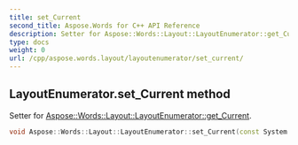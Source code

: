 ```yaml
---
title: set_Current
second_title: Aspose.Words for C++ API Reference
description: Setter for Aspose::Words::Layout::LayoutEnumerator::get_Current. 
type: docs
weight: 0
url: /cpp/aspose.words.layout/layoutenumerator/set_current/
---
```

## LayoutEnumerator.set_Current method


Setter for [Aspose::Words::Layout::LayoutEnumerator::get_Current](../get_current/).

```cpp
void Aspose::Words::Layout::LayoutEnumerator::set_Current(const System::SharedPtr<System::Object> &value)
```

